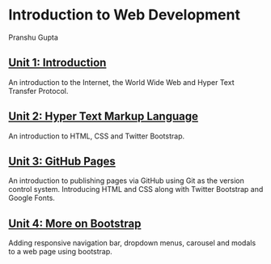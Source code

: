 # Introduction to Web Development
Pranshu Gupta

## [Unit 1: Introduction](Introduction.md)
An introduction to the Internet, the World Wide Web and Hyper Text Transfer Protocol.

## [Unit 2: Hyper Text Markup Language](HTML.md)
An introduction to HTML, CSS and Twitter Bootstrap.

## [Unit 3: GitHub Pages](GitHub_Pages.md)
An introduction to publishing pages via GitHub using Git as the version control system. Introducing HTML and CSS along with Twitter Bootstrap and Google Fonts.

## [Unit 4: More on Bootstrap](Bootstrap.md)
Adding responsive navigation bar, dropdown menus, carousel and modals to a web page using bootstrap.